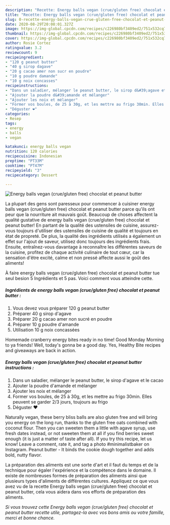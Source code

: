 ```yaml
---
description: "Recette: Energy balls vegan (crue/gluten free) chocolat et peanut butter"
title: "Recette: Energy balls vegan (crue/gluten free) chocolat et peanut butter"
slug: 0-recette-energy-balls-vegan-crue-gluten-free-chocolat-et-peanut-butter
date: 2020-08-29T20:08:01.327Z
image: https://img-global.cpcdn.com/recipes/c226980bf3409ed2/751x532cq70/energy-balls-vegan-cruegluten-free-chocolat-et-peanut-butter-photo-principale-de-la-recette.jpg
thumbnail: https://img-global.cpcdn.com/recipes/c226980bf3409ed2/751x532cq70/energy-balls-vegan-cruegluten-free-chocolat-et-peanut-butter-photo-principale-de-la-recette.jpg
cover: https://img-global.cpcdn.com/recipes/c226980bf3409ed2/751x532cq70/energy-balls-vegan-cruegluten-free-chocolat-et-peanut-butter-photo-principale-de-la-recette.jpg
author: Rosie Cortez
ratingvalue: 3.2
reviewcount: 9
recipeingredient:
- "120 g peanut butter"
- "40 g sirop dagave"
- "20 g cacao amer non sucr en poudre"
- "10 g poudre damande"
- "10 g noix concasses"
recipeinstructions:
- "Dans un saladier, mélanger le peanut butter, le sirop d&#39;agave et le cacao"
- "Ajouter la poudre d&#39;amande et mélanger"
- "Ajouter les noix et mélanger"
- "Former vos boules, de 25 à 30g, et les mettre au frigo 30min. Elles peuvent se garder 2/3 jours, toujours au frigo"
- "Déguster ❤️"
categories:
- Resep
tags:
- energy
- balls
- vegan

katakunci: energy balls vegan 
nutrition: 120 calories
recipecuisine: Indonesian
preptime: "PT33M"
cooktime: "PT47M"
recipeyield: "3"
recipecategory: Dessert

---
```



![Energy balls vegan (crue/gluten free) chocolat et peanut butter](https://img-global.cpcdn.com/recipes/c226980bf3409ed2/751x532cq70/energy-balls-vegan-cruegluten-free-chocolat-et-peanut-butter-photo-principale-de-la-recette.jpg)

La plupart des gens sont paresseux pour commencer à cuisiner energy balls vegan (crue/gluten free) chocolat et peanut butter parce qu'ils ont peur que la nourriture ait mauvais goût. Beaucoup de choses affectent la qualité gustative de energy balls vegan (crue/gluten free) chocolat et peanut butter! En partant de la qualité des ustensiles de cuisine, assurez-vous toujours d'utiliser des ustensiles de cuisine de qualité et toujours en état de propreté. De plus, la qualité des ingrédients utilisés a également un effet sur l'ajout de saveur, utilisez donc toujours des ingrédients frais. Ensuite, entraînez-vous davantage à reconnaître les différentes saveurs de la cuisine, profitez de chaque activité culinaire de tout cœur, car la sensation d'être excité, calme et non pressé affecte aussi le goût des aliments!

<!--inarticleads1-->

À faire energy balls vegan (crue/gluten free) chocolat et peanut butter tue seul besion 5 Ingrédients et 5 pas. Voici comment vous atteindre cette.

##### Ingrédients de energy balls vegan (crue/gluten free) chocolat et peanut butter :

1. Vous devez vous préparer 120 g peanut butter
1. Préparer 40 g sirop d&#39;agave
1. Préparer 20 g cacao amer non sucré en poudre
1. Préparer 10 g poudre d&#39;amande
1. Utilisation 10 g noix concassées


Homemade cranberry energy bites ready in no time! Good Monday Morning to ya friends! Well, today&#39;s gonna be a good day. Yes, Healthy Bite recipes and giveaways are back in action. 

<!--inarticleads2-->

##### Energy balls vegan (crue/gluten free) chocolat et peanut butter instructions :

1. Dans un saladier, mélanger le peanut butter, le sirop d&#39;agave et le cacao
1. Ajouter la poudre d&#39;amande et mélanger
1. Ajouter les noix et mélanger
1. Former vos boules, de 25 à 30g, et les mettre au frigo 30min. Elles peuvent se garder 2/3 jours, toujours au frigo
1. Déguster ❤️


Naturally vegan, these berry bliss balls are also gluten free and will bring you energy on the long run, thanks to the gluten free oats combined with coconut flour. Then you can sweeten them a little with agave syrup, use fresh dates instead, or not sweeten them at all if you find berries sweet enough (it is just a matter of taste after all). If you try this recipe, let us know! Leave a comment, rate it, and tag a photo #minimalistbaker on Instagram. Peanut butter - It binds the cookie dough together and adds bold, nutty flavor. 

<!--inarticleads1-->

<p>
La préparation des aliments est une sorte d'art et il faut du temps et de la technique pour égaler l'expérience et la compétence dans le domaine. Il existe de nombreuses formes de préparation des aliments ainsi que plusieurs types d'aliments de différentes cultures. Appliquez ce que vous avez vu de la recette Energy balls vegan (crue/gluten free) chocolat et peanut butter, cela vous aidera dans vos efforts de préparation des aliments.
</p>

<p>
<i>Si vous trouvez cette Energy balls vegan (crue/gluten free) chocolat et peanut butter recette utile, partagez-la avec vos bons amis ou votre famille, merci et bonne chance.</i>
</p>
